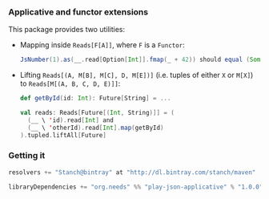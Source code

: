 ### Applicative and functor extensions

This package provides two utilities:

* Mapping inside `Reads[F[A]]`, where `F` is a `Functor`:
  ```scala
  JsNumber(1).as(__.read[Option[Int]].fmap(_ + 42)) should equal (Some(43))
  ```

* Lifting `Reads[(A, M[B], M[C], D, M[E])]` (i.e. tuples of either `X` or `M[X]`) to `Reads[M[(A, B, C, D, E)]]`:
  ```scala
  def getById(id: Int): Future[String] = ...

  val reads: Reads[Future[(Int, String)]] = (
    (__ \ 'id).read[Int] and
    (__ \ 'otherId).read[Int].map(getById)
  ).tupled.liftAll[Future]
  ```
  
### Getting it

```scala
resolvers += "Stanch@bintray" at "http://dl.bintray.com/stanch/maven"

libraryDependencies += "org.needs" %% "play-json-applicative" % "1.0.0"
```
